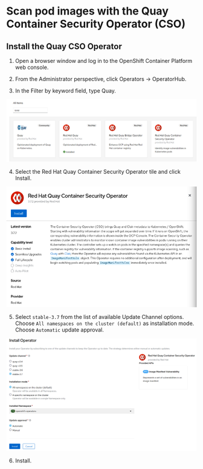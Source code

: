 # Scan pod images with the Quay Container Security Operator (CSO)

## Install the Quay CSO Operator

1. Open a browser window and log in to the OpenShift Container Platform web console.

2. From the Administrator perspective, click Operators → OperatorHub.

3. In the Filter by keyword field, type Quay. 

![OperatorHub Quay CSO Operator](img/operatorhub-quay.png)

4. Select the Red Hat Quay Container Security Operator tile and click Install.

![Quay CSO Operator install](img/cso-install.png)

5. Select `stable-3.7` from the list of available Update Channel options. Choose `All namespaces on the cluster (default)` as installation mode. Choose `Automatic` update approval.

![Quay CSO Operator install parameters](img/cso-install-params.png)

6. Install.

